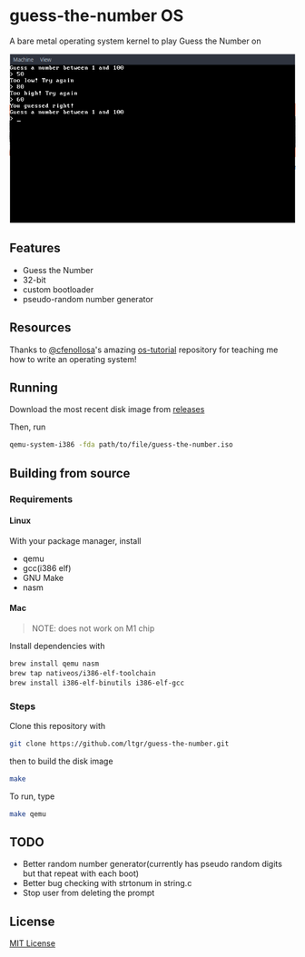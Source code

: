 # guess-the-number OS
A bare metal operating system kernel to play Guess the Number on

![screenshot](screenshots/1.png)

## Features
- Guess the Number
- 32-bit
- custom bootloader
- pseudo-random number generator

## Resources
Thanks to [@cfenollosa](https://github.com/cfenollosa)'s amazing [os-tutorial](https://github.com/cfenollosa/os-tutorial) repository for teaching me how to write an operating system!

## Running
Download the most recent disk image from [releases](https://github.com/ltgr/guess-the-number/releases/)

Then, run
```sh
qemu-system-i386 -fda path/to/file/guess-the-number.iso
```

## Building from source
### Requirements
#### Linux
With your package manager, install
- qemu
- gcc(i386 elf)
- GNU Make
- nasm

#### Mac
> NOTE: does not work on M1 chip

Install dependencies with
```sh
brew install qemu nasm
brew tap nativeos/i386-elf-toolchain
brew install i386-elf-binutils i386-elf-gcc
```

### Steps

Clone this repository with
```sh
git clone https://github.com/ltgr/guess-the-number.git
```
then to build the disk image
```sh
make
```

To run, type
```sh
make qemu
```

## TODO
- Better random number generator(currently has pseudo random digits but that repeat with each boot)
- Better bug checking with strtonum in string.c
- Stop user from deleting the prompt

## License
[MIT License](https://github.com/ltgr/guess-the-number/blob/master/LICENSE)
